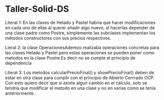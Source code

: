 # Taller-Solid-DS

Literal 1: En las clases de Helado y Pastel habría que hacer modificaciones en cada uno de ellas al querer añadir algo nuevo, al hacerlas depender de una clase padre como Postre, simplemente las subclases implementan los métodos constructores con sus precios respectivos.

Lieral 2:  la clase OperacionesAderezo realizaba operaciones concretas para las clases Helado y Pastel pero estas operaciones se pueden poner como metodos en la clase Postre.Es decir no se cumple el principio de dependencia

Literal 3: Los metodos calcularPrecioFinal() y showPrecioFinal() deben de estar en otra clase para cumplir con el principio de Abierto Cerrrado OCP. Con esto quiero decir que si existe algun cambio en el calculo, solo se tendria que modificar el metodo en una clase y no en varias como se tenia anteriormente.
